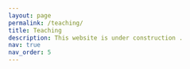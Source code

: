 ```yaml
---
layout: page
permalink: /teaching/
title: Teaching
description: This website is under construction .
nav: true
nav_order: 5
---
```




